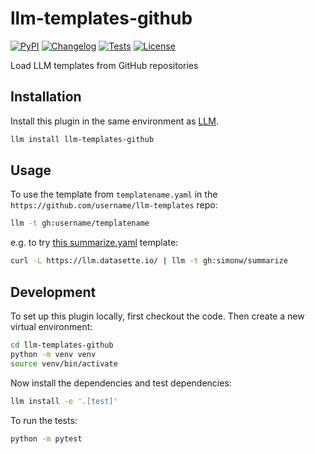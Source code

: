 # llm-templates-github

[![PyPI](https://img.shields.io/pypi/v/llm-templates-github.svg)](https://pypi.org/project/llm-templates-github/)
[![Changelog](https://img.shields.io/github/v/release/simonw/llm-templates-github?include_prereleases&label=changelog)](https://github.com/simonw/llm-templates-github/releases)
[![Tests](https://github.com/simonw/llm-templates-github/actions/workflows/test.yml/badge.svg)](https://github.com/simonw/llm-templates-github/actions/workflows/test.yml)
[![License](https://img.shields.io/badge/license-Apache%202.0-blue.svg)](https://github.com/simonw/llm-templates-github/blob/main/LICENSE)

Load LLM templates from GitHub repositories

## Installation

Install this plugin in the same environment as [LLM](https://llm.datasette.io/).
```bash
llm install llm-templates-github
```
## Usage

To use the template from `templatename.yaml` in the `https://github.com/username/llm-templates` repo:

```bash
llm -t gh:username/templatename
```

e.g. to try [this summarize.yaml](https://github.com/simonw/llm-templates/blob/main/summarize.yaml) template:
```bash
curl -L https://llm.datasette.io/ | llm -t gh:simonw/summarize
```
## Development

To set up this plugin locally, first checkout the code. Then create a new virtual environment:
```bash
cd llm-templates-github
python -m venv venv
source venv/bin/activate
```
Now install the dependencies and test dependencies:
```bash
llm install -e '.[test]'
```
To run the tests:
```bash
python -m pytest
```
